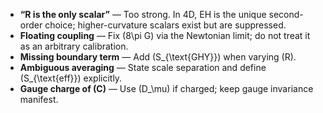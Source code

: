 * **“R is the only scalar”** — Too strong. In 4D, EH is the unique second-order choice; higher-curvature scalars exist but are suppressed.
* **Floating coupling** — Fix (8\pi G) via the Newtonian limit; do not treat it as an arbitrary calibration.
* **Missing boundary term** — Add (S_{\text{GHY}}) when varying (R).
* **Ambiguous averaging** — State scale separation and define (S_{\text{eff}}) explicitly.
* **Gauge charge of (C)** — Use (D_\mu) if charged; keep gauge invariance manifest.